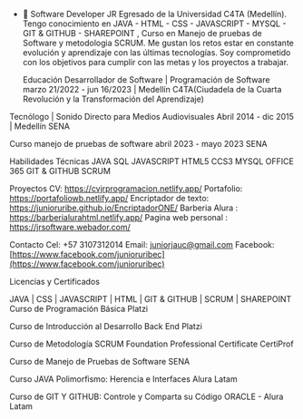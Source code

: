 - 👋 <Hola Mundo>
Software Developer JR Egresado de la Universidad C4TA (Medellín). Tengo conocimiento en JAVA - HTML - CSS - JAVASCRIPT - MYSQL - GIT & GITHUB - SHAREPOINT , Curso en Manejo de pruebas de Software y metodologia SCRUM. Me gustan los retos estar en constante evolución y aprendizaje con las últimas tecnologías. Soy comprometido con los objetivos para cumplir con las metas y los proyectos a trabajar.

  Educación
Desarrollador de Software | Programación de Software
marzo 21/2022 - jun 16/2023 | Medellín
C4TA(Ciudadela de la Cuarta Revolución y la Transformación del Aprendizaje)

Tecnólogo | Sonido Directo para Medios Audiovisuales
Abril 2014 - dic 2015 | Medellín
SENA

Curso manejo de pruebas de software 
abril 2023 - mayo 2023
SENA

  Habilidades Técnicas
JAVA
SQL
JAVASCRIPT
HTML5
CCS3
MYSQL
OFFICE 365
GIT & GITHUB
SCRUM

 Proyectos 
  CV: https://cvjrprogramacion.netlify.app/
  Portafolio: https://portafoliowb.netlify.app/
  Encriptador de texto: https://junioruribe.github.io/EncriptadorONE/
  Barberia Alura : https://barberialurahtml.netlify.app/
  Pagina web personal : https://jrsoftware.webador.com/
  
  Contacto
Cel: +57 3107312014
Email: juniorjauc@gmail.com
Facebook:[https://www.facebook.com/junioruribec](https://www.facebook.com/junioruribec)

Licencias y Certificados

JAVA | CSS | JAVASCRIPT | HTML | GIT & GITHUB | SCRUM | SHAREPOINT
Curso de Programación Básica Platzi

Curso de Introducción al Desarrollo Back End Platzi

Curso de Metodología SCRUM Foundation Professional Certificate CertiProf

Curso de Manejo de Pruebas de Software SENA

Curso JAVA Polimorfismo: Herencia e Interfaces Alura Latam

Curso de GIT Y GITHUB: Controle y Comparta su Código ORACLE - Alura Latam

<!---
junioruribe/junioruribe is a ✨ special ✨ repository because its `README.md` (this file) appears on your GitHub profile.
You can click the Preview link to take a look at your changes.
--->

